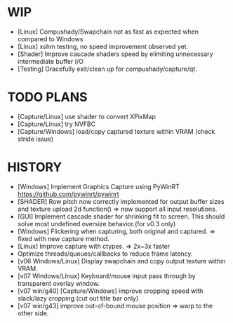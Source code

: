 # WIP
- [Linux] Compushady/Swapchain not as fast as expected when compared to Windows
- [Linux] xshm testing, no speed improvement observed yet.
- [Shader] Improve cascade shaders speed by elimiting unnecessary intermediate buffer I/O
- [Testing] Gracefully exit/clean up for compushady/capture/qt.

# TODO PLANS
- [Capture/Linux] use shader to convert XPixMap
- [Capture/Linux] try NVFBC
- [Capture/Windows] load/copy captured texture within VRAM (check stride issue)
  
# HISTORY
- [Windows] Implement Graphics Capture using PyWinRT https://github.com/pywinrt/pywinrt
- [SHADER] Row pitch now correctly implemented for output buffer sizes and texture upload 2d function() => now support all input resolutions.
- [GUI] Implement cascade shader for shrinking fit to screen. This should solve most undefined oversize behavior.(for v0.3 only)
- [Windows] Flickering when capturing, both original and captured.  => fixed with new capture method.
- [Linux] Improve capture with ctypes. => 2x~3x faster
- Optimize threads/queues/callbacks to reduce frame latency.
- [v06 Windows/Linux] Display swapchain and copy output texture within VRAM.
- [v07 Windows/LInux] Keyboard/mouse input pass through by transparent overlay window.
- [v07 win/g40] [Capture/Windows] improve cropping speed with slack/lazy cropping (cut out title bar only)
- [v07 win/g43] improve out-of-bound mouse position => warp to the other side.





